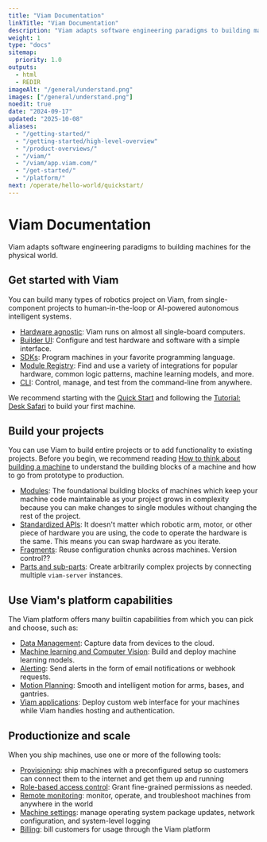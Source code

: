 ```yaml
---
title: "Viam Documentation"
linkTitle: "Viam Documentation"
description: "Viam adapts software engineering paradigms to building machines for the physical world."
weight: 1
type: "docs"
sitemap:
  priority: 1.0
outputs:
  - html
  - REDIR
imageAlt: "/general/understand.png"
images: ["/general/understand.png"]
noedit: true
date: "2024-09-17"
updated: "2025-10-08"
aliases:
  - "/getting-started/"
  - "/getting-started/high-level-overview"
  - "/product-overviews/"
  - "/viam/"
  - "/viam/app.viam.com/"
  - "/get-started/"
  - "/platform/"
next: /operate/hello-world/quickstart/
---
```


# Viam Documentation

Viam adapts software engineering paradigms to building machines for the physical world.

## Get started with Viam

You can build many types of robotics project on Viam, from single-component projects to human-in-the-loop or AI-powered autonomous intelligent systems.

- [Hardware agnostic](/operate/hello-world/quickstart/#supported-platforms): Viam runs on almost all single-board computers.
- [Builder UI](/operate/modules/supported-hardware/#configure-hardware-on-your-machine): Configure and test hardware and software with a simple interface.
- [SDKs](/dev/reference/sdks/): Program machines in your favorite programming language.
- [Module Registry](https://app.viam.com/registry): Find and use a variety of integrations for popular hardware, common logic patterns, machine learning models, and more.
- [CLI](/dev/tools/cli/): Control, manage, and test from the command-line from anywhere.

We recommend starting with the [Quick Start](/operate/hello-world/quickstart/) and following the [Tutorial: Desk Safari](/operate/hello-world/tutorial-desk-safari/) to build your first machine.

## Build your projects

You can use Viam to build entire projects or to add functionality to existing projects.
Before you begin, we recommend reading [How to think about building a machine](/operate/hello-world/building/) to understand the building blocks of a machine and how to go from prototype to production.

- [Modules](/operate/modules/other-hardware/create-module/): The foundational building blocks of machines which keep your machine code maintainable as your project grows in complexity because you can make changes to single modules without changing the rest of the project.
- [Standardized APIs](/dev/reference/apis/): It doesn't matter which robotic arm, motor, or other piece of hardware you are using, the code to operate the hardware is the same. This means you can swap hardware as you iterate.
- [Fragments](/manage/fleet/reuse-configuration/): Reuse configuration chunks across machines. Version control??
- [Parts and sub-parts](/operate/reference/architecture/parts/): Create arbitrarily complex projects by connecting multiple `viam-server` instances.

## Use Viam's platform capabilities

The Viam platform offers many builtin capabilities from which you can pick and choose, such as:

- [Data Management](/data-ai/capture-data/capture-sync/): Capture data from devices to the cloud.
- [Machine learning and Computer Vision](/data-ai/train/create-dataset/): Build and deploy machine learning models.
- [Alerting](/data-ai/ai/alert/): Send alerts in the form of email notifications or webhook requests.
- [Motion Planning](/operate/mobility/motion-concepts/): Smooth and intelligent motion for arms, bases, and gantries.
- [Viam applications](/operate/control/viam-applications/): Deploy custom web interface for your machines while Viam handles hosting and authentication.

## Productionize and scale

When you ship machines, use one or more of the following tools:

- [Provisioning](/manage/fleet/provision/setup/): ship machines with a preconfigured setup so customers can connect them to the internet and get them up and running
- [Role-based access control](/manage/manage/access/): Grant fine-grained permissions as needed.
- [Remote monitoring](/manage/troubleshoot/monitor/): monitor, operate, and troubleshoot machines from anywhere in the world
- [Machine settings](/manage/fleet/system-settings/): manage operating system package updates, network configuration, and system-level logging
- [Billing](/manage/manage/white-labeled-billing/): bill customers for usage through the Viam platform
